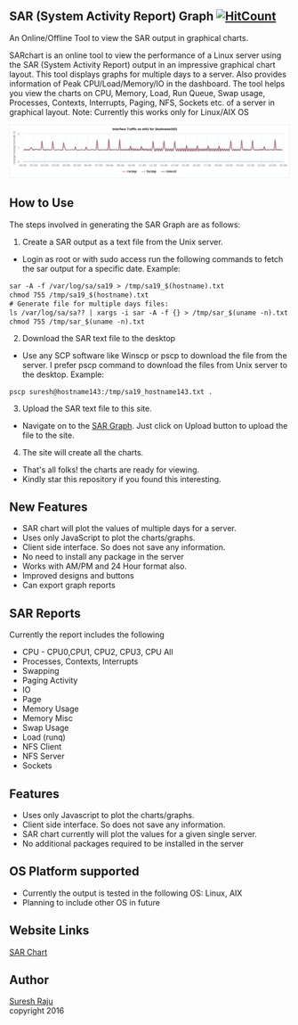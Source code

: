 ## SAR (System Activity Report) Graph [![HitCount](http://hits.dwyl.com/sargraph/sargraphgithubio.svg)](http://hits.dwyl.com/sargraph/sargraphgithubio)
An Online/Offline Tool to view the SAR output in graphical charts.

SARchart is an online tool to view the performance of a Linux server using the SAR (System Activity Report) output in an impressive graphical chart layout. This tool displays graphs for multiple days to a server. Also provides information of Peak CPU/Load/Memory/IO in the dashboard. The tool helps you view the charts on CPU, Memory, Load, Run Queue, Swap usage, Processes, Contexts, Interrupts, Paging, NFS, Sockets etc. of a server in graphical layout. 
Note: Currently this works only for Linux/AIX OS

![](assets/sargraph-samples.gif)

## How to Use
The steps involved in generating the SAR Graph are as follows:

1. Create a SAR output as a text file from the Unix server.
  + Login as root or with sudo access run the following commands to fetch the sar output for a specific date. Example:
  ```shell
  sar -A -f /var/log/sa/sa19 > /tmp/sa19_$(hostname).txt
  chmod 755 /tmp/sa19_$(hostname).txt
  # Generate file for multiple days files:
  ls /var/log/sa/sa?? | xargs -i sar -A -f {} > /tmp/sar_$(uname -n).txt
  chmod 755 /tmp/sar_$(uname -n).txt
  ```
2. Download the SAR text file to the desktop
  + Use any SCP software like Winscp or pscp to download the file from the server. I prefer pscp command to download the files from Unix server to the desktop. Example:
  ```batch
  pscp suresh@hostname143:/tmp/sa19_hostname143.txt .
  ```
3. Upload the SAR text file to this site.
  + Navigate on to the [SAR Graph](https://sargraph.github.io). Just click on Upload button to upload the file to the site.
4. The site will create all the charts.
  + That's all folks! the charts are ready for viewing. 
  + Kindly star this repository if you found this interesting.
  
## New Features
+ SAR chart will plot the values of multiple days for a server.
+ Uses only JavaScript to plot the charts/graphs.
+ Client side interface. So does not save any information.
+ No need to install any package in the server
+ Works with AM/PM and 24 Hour format also.
+ Improved designs and buttons
+ Can export graph reports

## SAR Reports
Currently the report includes the following
+ CPU - CPU0,CPU1, CPU2, CPU3, CPU All
+ Processes, Contexts, Interrupts
+ Swapping
+ Paging Activity
+ IO
+ Page
+ Memory Usage
+ Memory Misc
+ Swap Usage
+ Load (runq)
+ NFS Client
+ NFS Server
+ Sockets

## Features
+ Uses only Javascript to plot the charts/graphs.
+ Client side interface. So does not save any information.
+ SAR chart currently will plot the values for a given single server.
+ No additional packages required to be installed in the server

## OS Platform supported
+ Currently the output is tested in the following OS: Linux, AIX
+ Planning to include other OS in future

## Website Links
[SAR Chart](http://sarchart.weebly.com)

## Author
[Suresh Raju](https://suresh-raju.github.io)<br>
copyright 2016
